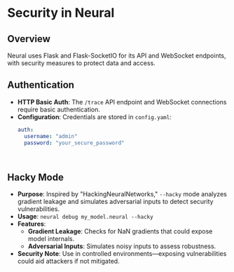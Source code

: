 # Security in Neural

## Overview
Neural uses Flask and Flask-SocketIO for its API and WebSocket endpoints, with security measures to protect data and access.

## Authentication
- **HTTP Basic Auth**: The `/trace` API endpoint and WebSocket connections require basic authentication.
- **Configuration**: Credentials are stored in `config.yaml`:
  ```yaml
  auth:
    username: "admin"
    password: "your_secure_password"

    
## Hacky Mode
- **Purpose**: Inspired by "HackingNeuralNetworks," `--hacky` mode analyzes gradient leakage and simulates adversarial inputs to detect security vulnerabilities.
- **Usage**: `neural debug my_model.neural --hacky`
- **Features**:
  - **Gradient Leakage**: Checks for NaN gradients that could expose model internals.
  - **Adversarial Inputs**: Simulates noisy inputs to assess robustness.
- **Security Note**: Use in controlled environments—exposing vulnerabilities could aid attackers if not mitigated.